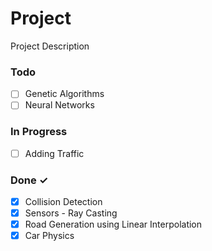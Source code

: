 # Project

Project Description

### Todo

- [ ] Genetic Algorithms
- [ ] Neural Networks

### In Progress

- [ ] Adding Traffic

### Done ✓

- [x] Collision Detection
- [x] Sensors - Ray Casting
- [x] Road Generation using Linear Interpolation
- [x] Car Physics
